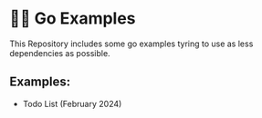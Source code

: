 # 🏃🏽 Go Examples

This Repository includes some go examples tyring to use as less dependencies as possible.

## Examples:

- Todo List (February 2024)
